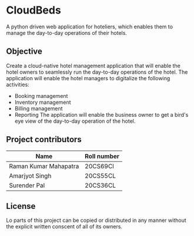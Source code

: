 # CloudBeds
A python driven web application for hoteliers, which enables them to manage the day-to-day operations of their hotels.

## Objective
Create a cloud-native hotel management application that will enable the hotel owners to seamlessly run the day-to-day operations of the hotel. The application will enable the hotel managers to digitalize the following activities:
* Booking management
* Inventory management
* Billing management
* Reporting
The application will enable the business owner to get a bird's eye view of the day-to-day operation of the hotel.

## Project contributors
|Name|Roll number|
|----|-----------|
|Raman Kumar Mahapatra|20CS69Cl|
|Amarjyot Singh|20CS55CL|
|Surender Pal|20CS36CL|

## License
Lo parts of this project can be copied or distributed in any manner without the explicit written conscent of all of its owners.

